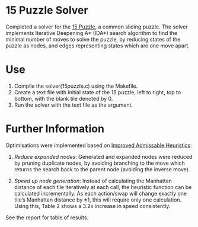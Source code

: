 # 15 Puzzle Solver
Completed a solver for the [15 Puzzle](https://en.wikipedia.org/wiki/15_puzzle), a common sliding puzzle.
The solver implements Iterative Deepening A* (IDA*) search algorithm to find the minimal number of moves to solve the puzzle, by reducing states of the puzzle as nodes, and edges representing states which are one move apart.

# Use
1. Compile the solver(15puzzle.c) using the Makefile.
2. Create a text file with initial state of the 15 puzzle, left to right, top to bottom, with the blank tile denoted by 0.
3. Run the solver with the text file as the argument.

# Further Information
Optimisations were implemented based on [Improved Admissable Heuristics](http://www.aaai.org/Papers/AAAI/1996/AAAI96-178.pdf):

1. *Reduce expanded nodes*:
Generated and expanded nodes were reduced by pruning duplicate nodes, by avoiding branching to the move which returns the search back to the parent node (avoiding the inverse move). 

2. *Speed up node generation*:
Instead of calculating the Manhattan distance of each tile iteratively at each call, the heuristic function can be calculated incrementally. As each action/swap will change exactly one tile’s Manhattan distance by ±1, this will require only one calculation. Using this, Table 2 shows a 3.2x increase in speed consistently.

See the report for table of results.
